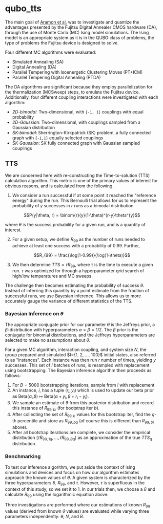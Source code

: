 # qubo_tts

The main goal of [Aramon et al.](https://arxiv.org/pdf/1806.08815.pdf) was to investigate and quantize the advantages
presented by the Fujitsu Digital Annealer CMOS hardware (DA), through the use of Monte Carlo (MC) Ising model simulations.
The Ising model is an appropriate system as it is in the QUBO class of problems, the type of problems the Fujitsu device is
designed to solve.

Four different MC algorithms were evaluated:

- Simulated Annealing (SA)
- Digital Annealing (DA)
- Parallel Tempering with Isoenergetic Clustering Moves (PT+ICM)
- Parallel Tempering Digital Annealing (PTDA)

The DA algorithms are significant because they employ parallelization for the thermalization (MCSweep) steps,
to emulate the Fujitsu device. Additionally, four different coupling interactions were investigated with each algorithm:

- _2D-bimodal_: Two-dimensional, with `{-1, 1}` couplings with equal probability
- _2D-Gaussian_: Two-dimensional, with couplings sampled from a Gaussian distribution
- _SK-bimodal_: Sherrington-Kirkpatrick (SK) problem, a fully connected graph with `{-1,1}` equally selected couplings
- _SK-Gaussian_: SK fully connected graph with Gaussian sampled couplings

## TTS

We are concerned here with re-constructing the Time-to-solution (TTS) calculation algorithm.
This metric is one of the primary values of interest for obvious reasons, and is calculated from the following.

1. We consider a run successful if at some point it reached the "reference energy" during the run. This Bernoulli 
   trial allows for us to represent the probability of $y$ successes in $r$ runs as a bimodal distribution
```math
P(y|\theta, r) = \binom{r}{y}(1-\theta)^{r-y}\theta^{y}
```
where $\theta$ is the success probability for a given run, and is a quantity of interest.

2. For a given setup, we define $R_{99}$ as the number of runs needed to achieve at least one success with a probability of 0.99. Further,
```math
R_{99} = \frac{\log(1-0.99)}{\log(1-\theta)}
```

3. We then determine $TTS = \tau R_{99}$, where $\tau$ is the time to execute a given run. 
$\tau$ was optimized for through a hyperparameter grid search of high/low temperatures and MC sweeps.

The challenge then becomes estimating the probability of success $\theta$.
Instead of inferring this quantity by a point estimate from the fraction of successful runs,
we use Bayesian inference. This allows us to more accurately gauge the variance of different statistics of the TTS.

### Bayesian Inference on $`\theta`$

The appropriate conjugate prior for our parameter $\theta$ is the Jeffreys prior, a $\beta$-distribution with hyperparameters
$\alpha = \beta = 1/2$. The $\beta$ prior is the conjugate for binomial distributions, and the Jeffreys hyperparameters
are selected to make no assumptions about $\theta$.

For a given MC algorithm, interaction coupling, and system size $N$, the group prepared and simulated $I=\{1, 2, ...,
100}\$ initial states, also referred to as "instances".
Each instance was then run $r$ number of times, yielding $y$ successes.
This set of $I$ batches of runs, is resampled with replacement using bootstrapping.
The Bayesian inference algorithm then proceeds as follows:

1. For $B=5000$ bootstrapping iterations, sample from $I$ with replacement
2. An instance, $i$, has a tuple $(r_i, y_i)$ which is used to update our beta prior as $\text{Beta}(\alpha, \beta) 
   \mapsto \text{Beta}(\alpha + y_i, \beta + r_i - y_i)$.
3. We sample an estimate of $\theta$ from this posterior distribution and record this instance of $R_{99,bi}$ (for bootstrap iter $b$).
4. After collecting the set of $R_{99,b}$ values for this bootstrap iter, find the $q$-th percentile and store as $R_{99,bq}$ (of course this is different than $R_{99,bi}$ above).
5. After all bootstrap iterations are complete, we consider the empirical distribution $(\tau R_{99,1q}, ..., \tau R_{99,Bq})$ as an approximation of the true $TTS_q$ distribution.

### Benchmarking

To test our inference algorithm, we put aside the context of Ising simulations and devices and focus on how our algorithm
estimates approach the known values of $\theta$. A given system is characterized by the three hyperparameters $\theta$, $R_{99}$, and $\tau$.
However, $\tau$ is superfluous in the context of this study, so we set it to 1.
In our trials then, we choose a $\theta$ and calculate $R_{99}$ using the logarithmic equation above.

Three investigations are performed where our estimations of known $R_{99}$ values (derived from known $\theta$ values) are evaluated
while varying three parameters independently: $\theta$, $N$, and $B$.
